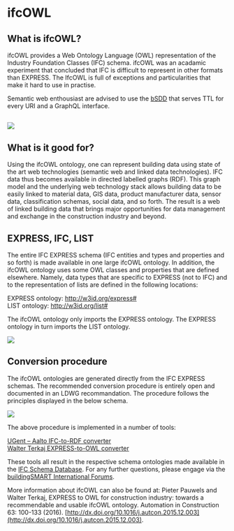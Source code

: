 ifcOWL
======

What is ifcOWL?
---------------

ifcOWL provides a Web Ontology Language (OWL) representation of the Industry Foundation Classes (IFC) schema. ifcOWL was an acadamic experiment that concluded that IFC is difficult to represent in other formats than EXPRESS. The IfcOWL is full of exceptions and particularities that make it hard to use in practise.

Semantic web enthousiast are advised to use the [bSDD](http://bsdd.buildingsmart.org/) that serves TTL for every URI and a GraphQL interface.


![](https://technical.buildingsmart.org/wp-content/uploads/2019/03/expressxsdowl-300x192-300x192.png)
-----------------------------------------------------------------------------------------------------------------------------

What is it good for?
--------------------

Using the ifcOWL ontology, one can represent building data using state of the art web technologies (semantic web and linked data technologies). IFC data thus becomes available in directed labelled graphs (RDF). This graph model and the underlying web technology stack allows building data to be easily linked to material data, GIS data, product manufacturer data, sensor data, classification schemas, social data, and so forth. The result is a web of linked building data that brings major opportunities for data management and exchange in the construction industry and beyond.

EXPRESS, IFC, LIST
------------------

The entire IFC EXPRESS schema (IFC entities and types and properties and so forth) is made available in one large ifcOWL ontology. In addition, the ifcOWL ontology uses some OWL classes and properties that are defined elsewhere. Namely, data types that are specific to EXPRESS (not to IFC) and to the representation of lists are defined in the following locations:

EXPRESS ontology: http://w3id.org/express#  
LIST ontology: http://w3id.org/list#

The ifcOWL ontology only imports the EXPRESS ontology. The EXPRESS ontology in turn imports the LIST ontology.

![](https://technical.buildingsmart.org/wp-content/uploads/2019/03/express_basics_1-127x300.png)

Conversion procedure
--------------------

The ifcOWL ontologies are generated directly from the IFC EXPRESS schemas. The recommended conversion procedure is entirely open and documented in an LDWG recommandation. The procedure follows the principles displayed in the below schema.

![](https://technical.buildingsmart.org/wp-content/uploads/2019/03/expresstoowl-300x245-300x245.png)

The above procedure is implemented in a number of tools:

[UGent – Aalto IFC-to-RDF converter](https://github.com/pipauwel/IFCtoRDF)  
[Walter Terkaj EXPRESS-to-OWL converter](http://www.terkaj.com/tools/ExpressToOwl/ExpressToOwl.zip)

These tools all result in the respective schema ontologies made available in the [IFC Schema Database](https://technical.buildingsmart.org/standards/ifc/ifc-schema-specifications/). For any further questions, please engage via the [buildingSMART International Forums](https://forums.buildingsmart.org/).

More information about ifcOWL can also be found at:
Pieter Pauwels and Walter Terkaj, EXPRESS to OWL for construction industry: towards a recommendable and usable ifcOWL ontology. Automation in Construction 63: 100-133 (2016). [http://dx.doi.org/10.1016/j.autcon.2015.12.003](http://dx.doi.org/10.1016/j.autcon.2015.12.003).
